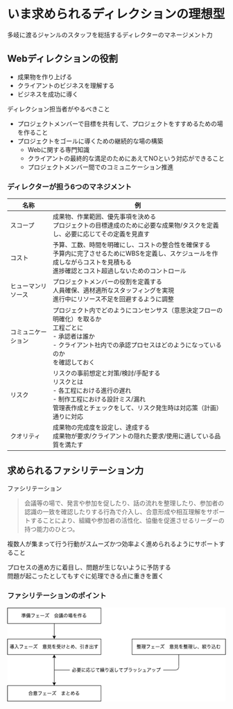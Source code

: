 # いま求められるディレクションの理想型

多岐に渡るジャンルのスタッフを総括するディレクターのマネージメント力

## Webディレクションの役割

- 成果物を作り上げる
- クライアントのビジネスを理解する
- ビジネスを成功に導く

ディレクション担当者がやるべきこと

- プロジェクトメンバーで目標を共有して、プロジェクトをすすめるための場を作ること
- プロジェクトをゴールに導くための継続的な場の構築
  - Webに関する専門知識
  - クライアントの最終的な満足のためにあえてNOという対応ができること
  - プロジェクトメンバー間でのコミュニケーション推進

### ディレクターが担う6つのマネジメント

|名称|例|
|--|--|
|スコープ|成果物、作業範囲、優先事項を決める <br> プロジェクトの目標達成のために必要な成果物/タスクを定義し、必要に応じてその定義を見直す|
|コスト|予算、工数、時間を明確にし、コストの整合性を確保する <br> 予算内に完了させるためにWBSを定義し、スケジュールを作成しながらコストを見積もる <br> 進捗確認とコスト超過しないためのコントロール|
|ヒューマンリソース|プロジェクトメンバーの役割を定義する <br> 人員確保、適材適所なスタッフィングを実現 <br> 進行中にリソース不足を回避するように調整|
|コミュニケーション|プロジェクト内でどのようにコンセンサス（意思決定フローの明確化）を取るか <br> 工程ごとに <br> - 承認者は誰か <br> - クライアント社内での承認プロセスはどのようになっているのか <br> を確認しておく|
|リスク|リスクの事前想定と対策/検討/手配する <br> リスクとは <br> - 各工程における進行の遅れ <br> - 制作工程における設計ミス/漏れ <br> 管理表作成とチェックをして、リスク発生時は対応策（計画）通りに対応|
|クオリティ|成果物の完成度を設定し、達成する <br> 成果物が要求/クライアントの隠れた要求/使用に適している品質を満たす|

## 求められるファシリテーション力

ファシリテーション  
> 会議等の場で、発言や参加を促したり、話の流れを整理したり、参加者の認識の一致を確認したりする行為で介入し、合意形成や相互理解をサポートすることにより、組織や参加者の活性化、協働を促進させるリーダーの持つ能力のひとつ。

複数人が集まって行う行動がスムーズかつ効率よく進められるようにサポートすること

プロセスの進め方に着目し、問題が生じないように予防する  
問題が起こったとしてもすぐに処理できる点に重きを置く

### ファシリテーションのポイント

![ファシリテーションの4つのポイント](./img/facilitation-4-point.png)
